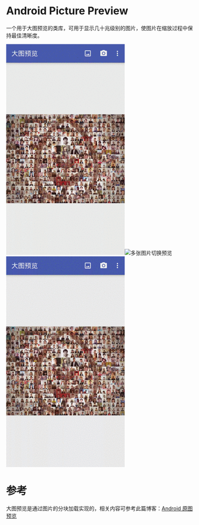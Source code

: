 # Android Picture Preview
一个用于大图预览的类库，可用于显示几十兆级别的图片，使图片在缩放过程中保持最佳清晰度。

![单张图片的缩放加载](/screenshot/single_preview.gif)![多张图片切换预览](/screenshot/multi_preview.gif)![ScaleType切换](/screenshot/scale_type_preview.gif)

# 参考
大图预览是通过图片的分块加载实现的，相关内容可参考此篇博客：[Android 原图预览](http://kareluo.github.io/2015/12/27/Android-Picture-Preview/)

